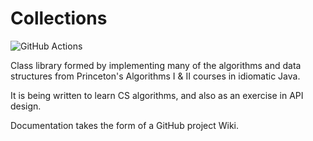 # Collections

![GitHub Actions](https://github.com/bfdes/Collections/workflows/Test/badge.svg)

Class library formed by implementing many of the algorithms and data structures from Princeton's Algorithms I & II courses in idiomatic Java.

It is being written to learn CS algorithms, and also as an exercise in API design.

Documentation takes the form of a GitHub project Wiki.
